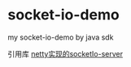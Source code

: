 # socket-io-demo
my socket-io-demo  by  java  sdk 

引用库
[netty实现的socketIo-server](https://github.com/mrniko/netty-socketio)